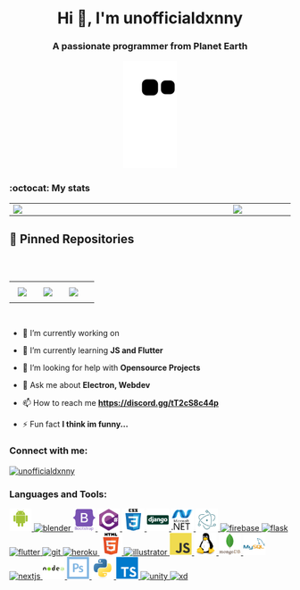 <h1 align="center">Hi 👋, I'm unofficialdxnny</h1>

<h3 align="center">A passionate programmer from Planet Earth</h3>


<p align="center">
  <img src="https://github.com/unofficialdxnny/unofficialdxnny/blob/output/github-contribution-grid-snake.svg">
</p>






### :octocat: My stats
  <table>

  <tr>
      <td><img width="380px" align="left" src="https://github-readme-stats.vercel.app/api?username=unofficialdxnny&show_icons=true&count_private=true&include_all_commits=true&theme=radical"/></td>
     <td><img width="380px" align="left" src="https://github-readme-stats.vercel.app/api/top-langs/?username=unofficialdxnny&layout=compact&theme=radical"/></td>
    <td><img width="400px" align="right" src="https://github-readme-streak-stats.herokuapp.com/?user=unofficialdxnny&show_icons=true&locale=en&layout=compact&theme=radical"/></td>
  
  </tr>   
</table>

<table>
  
  
## 📌 Pinned Repositories

<br>

  

<table>
  <tr>
      <td><a href="https://github.com/unofficialdxnny/electron-custom-frame">
  <img align="center" style="margin:0.5rem" src="https://github-readme-stats.vercel.app/api/pin/?username=unofficialdxnny&repo=electron-custom-frame&title_color=ffffff&text_color=c9cacc&icon_color=4AB197&bg_color=1A2B34" />
</a></td>
     <td><a href="https://github.com/unofficialdxnny/socialbrute">
  <img align="center" style="margin:0.5rem" src="https://github-readme-stats.vercel.app/api/pin/?username=unofficialdxnny&repo=socialbrute&title_color=ffffff&text_color=c9cacc&icon_color=4AB197&bg_color=1A2B34" />
</a></td>
    <td><a href="https://github.com/unofficialdxnny/elevate-music-app">
  <img align="center" style="margin:0.5rem" src="https://github-readme-stats.vercel.app/api/pin/?username=unofficialdxnny&repo=elevate-music-app&title_color=ffffff&text_color=c9cacc&icon_color=4AB197&bg_color=1A2B34" />
</a><td>
  
  </tr>   
</table>

<table>


  
 <br>
  
  
- 🔭 I’m currently working on []()

- 🌱 I’m currently learning **JS and Flutter**

- 🤝 I’m looking for help with **Opensource Projects**

- 💬 Ask me about **Electron, Webdev**

- 📫 How to reach me **https://discord.gg/tT2cS8c44p**

- ⚡ Fun fact **I think im funny...**

<h3 align="left">Connect with me:</h3>
<p align="left">
<a href="https://twitter.com/unofficialdxnny" target="blank"><img align="center" src="https://raw.githubusercontent.com/rahuldkjain/github-profile-readme-generator/master/src/images/icons/Social/twitter.svg" alt="unofficialdxnny" height="30" width="40" /></a>
</p>

<h3 align="left">Languages and Tools:</h3>
<p align="left"> <a href="https://developer.android.com" target="_blank" rel="noreferrer"> <img src="https://raw.githubusercontent.com/devicons/devicon/master/icons/android/android-original-wordmark.svg" alt="android" width="40" height="40"/> </a> <a href="https://www.blender.org/" target="_blank" rel="noreferrer"> <img src="https://download.blender.org/branding/community/blender_community_badge_white.svg" alt="blender" width="40" height="40"/> </a> <a href="https://getbootstrap.com" target="_blank" rel="noreferrer"> <img src="https://raw.githubusercontent.com/devicons/devicon/master/icons/bootstrap/bootstrap-plain-wordmark.svg" alt="bootstrap" width="40" height="40"/> </a> <a href="https://www.w3schools.com/cs/" target="_blank" rel="noreferrer"> <img src="https://raw.githubusercontent.com/devicons/devicon/master/icons/csharp/csharp-original.svg" alt="csharp" width="40" height="40"/> </a> <a href="https://www.w3schools.com/css/" target="_blank" rel="noreferrer"> <img src="https://raw.githubusercontent.com/devicons/devicon/master/icons/css3/css3-original-wordmark.svg" alt="css3" width="40" height="40"/> </a> <a href="https://www.djangoproject.com/" target="_blank" rel="noreferrer"> <img src="https://raw.githubusercontent.com/devicons/devicon/master/icons/django/django-original.svg" alt="django" width="40" height="40"/> </a> <a href="https://dotnet.microsoft.com/" target="_blank" rel="noreferrer"> <img src="https://raw.githubusercontent.com/devicons/devicon/master/icons/dot-net/dot-net-original-wordmark.svg" alt="dotnet" width="40" height="40"/> </a> <a href="https://www.electronjs.org" target="_blank" rel="noreferrer"> <img src="https://raw.githubusercontent.com/devicons/devicon/master/icons/electron/electron-original.svg" alt="electron" width="40" height="40"/> </a> <a href="https://firebase.google.com/" target="_blank" rel="noreferrer"> <img src="https://www.vectorlogo.zone/logos/firebase/firebase-icon.svg" alt="firebase" width="40" height="40"/> </a> <a href="https://flask.palletsprojects.com/" target="_blank" rel="noreferrer"> <img src="https://www.vectorlogo.zone/logos/pocoo_flask/pocoo_flask-icon.svg" alt="flask" width="40" height="40"/> </a> <a href="https://flutter.dev" target="_blank" rel="noreferrer"> <img src="https://www.vectorlogo.zone/logos/flutterio/flutterio-icon.svg" alt="flutter" width="40" height="40"/> </a> <a href="https://git-scm.com/" target="_blank" rel="noreferrer"> <img src="https://www.vectorlogo.zone/logos/git-scm/git-scm-icon.svg" alt="git" width="40" height="40"/> </a> <a href="https://heroku.com" target="_blank" rel="noreferrer"> <img src="https://www.vectorlogo.zone/logos/heroku/heroku-icon.svg" alt="heroku" width="40" height="40"/> </a> <a href="https://www.w3.org/html/" target="_blank" rel="noreferrer"> <img src="https://raw.githubusercontent.com/devicons/devicon/master/icons/html5/html5-original-wordmark.svg" alt="html5" width="40" height="40"/> </a> <a href="https://www.adobe.com/in/products/illustrator.html" target="_blank" rel="noreferrer"> <img src="https://www.vectorlogo.zone/logos/adobe_illustrator/adobe_illustrator-icon.svg" alt="illustrator" width="40" height="40"/> </a> <a href="https://developer.mozilla.org/en-US/docs/Web/JavaScript" target="_blank" rel="noreferrer"> <img src="https://raw.githubusercontent.com/devicons/devicon/master/icons/javascript/javascript-original.svg" alt="javascript" width="40" height="40"/> </a> <a href="https://www.linux.org/" target="_blank" rel="noreferrer"> <img src="https://raw.githubusercontent.com/devicons/devicon/master/icons/linux/linux-original.svg" alt="linux" width="40" height="40"/> </a> <a href="https://www.mongodb.com/" target="_blank" rel="noreferrer"> <img src="https://raw.githubusercontent.com/devicons/devicon/master/icons/mongodb/mongodb-original-wordmark.svg" alt="mongodb" width="40" height="40"/> </a> <a href="https://www.mysql.com/" target="_blank" rel="noreferrer"> <img src="https://raw.githubusercontent.com/devicons/devicon/master/icons/mysql/mysql-original-wordmark.svg" alt="mysql" width="40" height="40"/> </a> <a href="https://nextjs.org/" target="_blank" rel="noreferrer"> <img src="https://cdn.worldvectorlogo.com/logos/nextjs-2.svg" alt="nextjs" width="40" height="40"/> </a> <a href="https://nodejs.org" target="_blank" rel="noreferrer"> <img src="https://raw.githubusercontent.com/devicons/devicon/master/icons/nodejs/nodejs-original-wordmark.svg" alt="nodejs" width="40" height="40"/> </a> <a href="https://www.photoshop.com/en" target="_blank" rel="noreferrer"> <img src="https://raw.githubusercontent.com/devicons/devicon/master/icons/photoshop/photoshop-line.svg" alt="photoshop" width="40" height="40"/> </a> <a href="https://www.python.org" target="_blank" rel="noreferrer"> <img src="https://raw.githubusercontent.com/devicons/devicon/master/icons/python/python-original.svg" alt="python" width="40" height="40"/> </a> <a href="https://www.typescriptlang.org/" target="_blank" rel="noreferrer"> <img src="https://raw.githubusercontent.com/devicons/devicon/master/icons/typescript/typescript-original.svg" alt="typescript" width="40" height="40"/> </a> <a href="https://unity.com/" target="_blank" rel="noreferrer"> <img src="https://www.vectorlogo.zone/logos/unity3d/unity3d-icon.svg" alt="unity" width="40" height="40"/> </a> <a href="https://www.adobe.com/products/xd.html" target="_blank" rel="noreferrer"> <img src="https://cdn.worldvectorlogo.com/logos/adobe-xd.svg" alt="xd" width="40" height="40"/> </a> </p>

